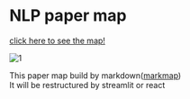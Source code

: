 # NLP paper map

[click here to see the map!](https://guileless-pothos-3222c5.netlify.app/)

![1](https://user-images.githubusercontent.com/74291999/223696568-01ca595e-21c5-431b-971a-0af94593ddc4.png)

This paper map build by markdown([markmap](https://markmap.js.org/))  
It will be restructured by streamlit or react